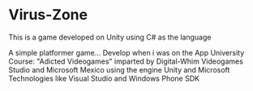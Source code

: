 # Virus-Zone
This is a game developed on Unity using C# as the language

A simple platformer game... Develop when i was on the App University Course: "Adicted Videogames" 
imparted by Digital-Whim Videogames Studio and Microsoft Mexico using the engine Unity and Microsoft Technologies like
Visual Studio and Windows Phone SDK
